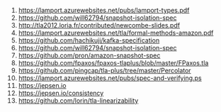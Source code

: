 1) https://lamport.azurewebsites.net/pubs/lamport-types.pdf
2) https://github.com/will62794/snapshot-isolation-spec
3) http://tla2012.loria.fr/contributed/newcombe-slides.pdf
4) https://lamport.azurewebsites.net/tla/formal-methods-amazon.pdf
5) https://github.com/hachikuji/kafka-specification
6) https://github.com/will62794/snapshot-isolation-spec
7) https://github.com/pron/amazon-snapshot-spec
8) https://github.com/fpaxos/fpaxos-tlaplus/blob/master/FPaxos.tla
9) https://github.com/pingcap/tla-plus/tree/master/Percolator
10) https://lamport.azurewebsites.net/pubs/spec-and-verifying.ps
11) https://jepsen.io
12) https://jepsen.io/consistency
13) https://github.com/lorin/tla-linearizability
